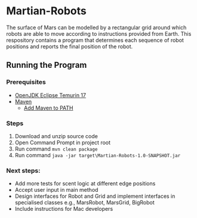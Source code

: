 # Martian-Robots
The surface of Mars can be modelled by a rectangular grid around which robots are able to move according to instructions provided from Earth. This respository contains a program that determines each sequence of robot positions and reports the final position of the robot.

## Running the Program
### Prerequisites
* [OpenJDK Eclipse Temurin 17](https://adoptium.net/?variant=openjdk17&jvmVariant=hotspot)
* [Maven](https://maven.apache.org/download.cgi)
  * [Add Maven to PATH](https://stackoverflow.com/questions/45119595/how-to-add-maven-to-the-path-variable)

### Steps

1. Download and unzip source code
2. Open Command Prompt in project root
3. Run command `mvn clean package`
4. Run command `java -jar target\Martian-Robots-1.0-SNAPSHOT.jar`


### Next steps:
- Add more tests for scent logic at different edge positions
- Accept user input in main method
- Design interfaces for Robot and Grid and implement interfaces in specialised classes e.g., MarsRobot, MarsGrid, BigRobot
- Include instructions for Mac developers